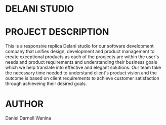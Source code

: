 # DELANI STUDIO

# PROJECT DESCRIPTION

This is a responsive replica Delani studio for our software development company that unifies design, development and product management to create exceptional products as each of the proojects are within the user's needs and product requirements and understanding their business goals which we help translate into effective and elegant solutions. 
Our team take the necessary time needed to understand client's product vision and the outcome is based on client requirements to achieve customer satisfaction through achieveing their desired goals.

# AUTHOR
Daniel Darnell Wanina



